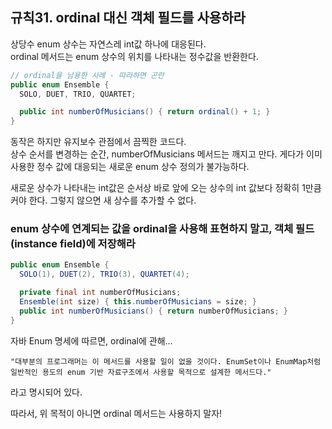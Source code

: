 ## 규칙31. ordinal 대신 객체 필드를 사용하라
상당수 enum 상수는 자연스레 int값 하나에 대응된다.  
ordinal 메서드는 enum 상수의 위치를 나타내는 정수값을 반환한다.

```JAVA
// ordinal을 남용한 사례 - 따라하면 곤란
public enum Ensemble {
  SOLO, DUET, TRIO, QUARTET;

  public int numberOfMusicians() { return ordinal() + 1; }
}
```
동작은 하지만 유지보수 관점에서 끔찍한 코드다.  
상수 순서를 변경하는 순간, numberOfMusicians 메서드는 깨지고 만다. 게다가 이미 사용한 정수 값에 대응되는 새로운 enum 상수 정의가 불가능하다.  

새로운 상수가 나타내는 int값은 순서상 바로 앞에 오는 상수의 int 값보다 정확히 1만큼 커야 한다. 그렇지 않으면 새 상수를 추가할 수 없다.

### enum 상수에 연계되는 값을 ordinal을 사용해 표현하지 말고, 객체 필드(instance field)에 저장해라
```JAVA
public enum Ensemble {
  SOLO(1), DUET(2), TRIO(3), QUARTET(4);

  private final int numberOfMusicians;
  Ensemble(int size) { this.numberOfMusicians = size; }
  public int numberOfMusicians() { return numberOfMusicians; }
}
```
자바 Enum 명세에 따르면, ordinal에 관해...  
```
"대부분의 프로그래머는 이 메서드를 사용할 일이 없을 것이다. EnumSet이나 EnumMap처럼 일반적인 용도의 enum 기반 자료구조에서 사용할 목적으로 설계한 메서드다."
```
라고 명시되어 있다.

따라서, 위 목적이 아니면 ordinal 메서드는 사용하지 말자!
